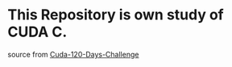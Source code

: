 # This Repository is own study of __CUDA C__.

source from [Cuda-120-Days-Challenge](https://github.com/AdepojuJeremy/Cuda-120-Days-Challenge)
